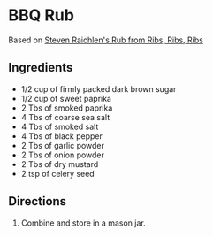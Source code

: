 # BBQ Rub

Based on [Steven Raichlen's Rub from Ribs, Ribs, Ribs](http://www.bbqu.com)

## Ingredients
* 1/2 cup of firmly packed dark brown sugar
* 1/2 cup of sweet paprika
* 2 Tbs of smoked paprika
* 4 Tbs of coarse sea salt
* 4 Tbs of smoked salt
* 4 Tbs of black pepper
* 2 Tbs of garlic powder
* 2 Tbs of onion powder
* 2 Tbs of dry mustard
* 2 tsp of celery seed

## Directions
1. Combine and store in a mason jar.
